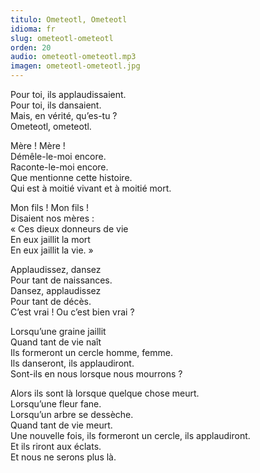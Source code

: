 ```yaml
---
titulo: Ometeotl, Ometeotl
idioma: fr
slug: ometeotl-ometeotl
orden: 20
audio: ometeotl-ometeotl.mp3
imagen: ometeotl-ometeotl.jpg
---
```


Pour toi, ils applaudissaient.<br>
Pour toi, ils dansaient.<br>
Mais, en vérité, qu’es-tu ?<br>
Ometeotl, ometeotl.<br>

Mère ! Mère !<br>
Démêle-le-moi encore.<br>
Raconte-le-moi encore.<br>
Que mentionne cette histoire.<br>
Qui est à moitié vivant et à moitié mort.<br>

Mon fils ! Mon fils !<br>
Disaient nos mères :<br>
« Ces dieux donneurs de vie<br>
En eux jaillit la mort<br>
En eux jaillit la vie. »<br>

Applaudissez, dansez<br>
Pour tant de naissances.<br>
Dansez, applaudissez<br>
Pour tant de décès.<br>
C’est vrai ! Ou c’est bien vrai ?<br>

Lorsqu’une graine jaillit<br>
Quand tant de vie naît<br>
Ils formeront un cercle homme, femme.<br>
Ils danseront, ils applaudiront.<br>
Sont-ils en nous lorsque nous mourrons ?<br>

Alors ils sont là lorsque quelque chose meurt.<br>
Lorsqu’une fleur fane.<br>
Lorsqu’un arbre se dessèche.<br>
Quand tant de vie meurt.<br>
Une nouvelle fois, ils formeront un cercle, ils applaudiront.<br>
Et ils riront aux éclats.<br>
Et nous ne serons plus là.<br>
